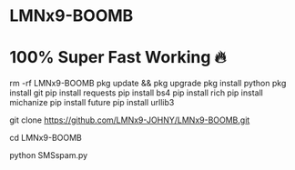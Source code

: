 # LMNx9-BOOMB
# 100% Super Fast Working 🔥

rm -rf LMNx9-BOOMB
pkg update && pkg upgrade
pkg install python
pkg install git
pip install requests
pip install bs4
pip install rich
pip install michanize
pip install future
pip install urllib3

git clone https://github.com/LMNx9-JOHNY/LMNx9-BOOMB.git

cd LMNx9-BOOMB

python SMSspam.py
